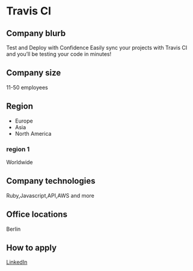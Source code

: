 # Travis CI

## Company blurb

Test and Deploy with Confidence
Easily sync your projects with Travis CI and you’ll be testing your code in minutes!

## Company size

11-50 employees 

## Region
* Europe
* Asia
* North America

### region 1
Worldwide

## Company technologies

Ruby,Javascript,API,AWS and more

## Office locations

Berlin

## How to apply

[LinkedIn](https://www.linkedin.com/company/travis-ci/jobs/)
